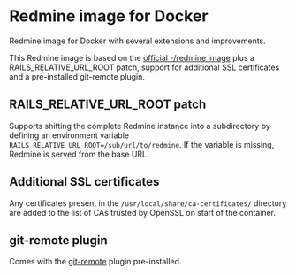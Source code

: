 Redmine image for Docker
========================

Redmine image for Docker with several extensions and improvements.

This Redmine image is based on the [official -/redmine image][1] plus a
RAILS_RELATIVE_URL_ROOT patch, support for additional SSL certificates
and a pre-installed git-remote plugin.

RAILS_RELATIVE_URL_ROOT patch
-----------------------------

Supports shifting the complete Redmine instance into a subdirectory by
defining an environment variable
`RAILS_RELATIVE_URL_ROOT=/sub/url/to/redmine`. If the variable is
missing, Redmine is served from the base URL.

Additional SSL certificates
---------------------------

Any certificates present in the `/usr/local/share/ca-certificates/`
directory are added to the list of CAs trusted by OpenSSL on start of
the container.

git-remote plugin
-----------------

Comes with the [git-remote][2] plugin pre-installed.

[1]: https://hub.docker.com/_/redmine
[2]: https://github.com/dergachev/redmine_git_remote
